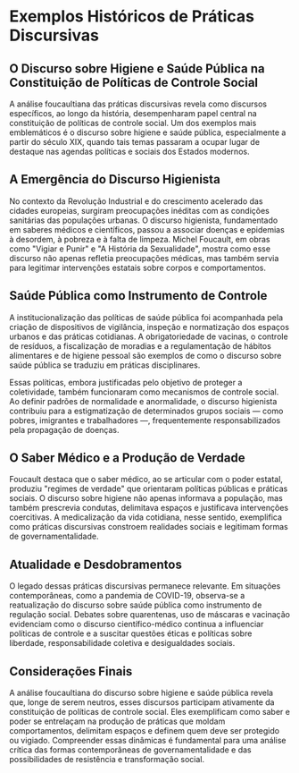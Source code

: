 
# Exemplos Históricos de Práticas Discursivas  
## O Discurso sobre Higiene e Saúde Pública na Constituição de Políticas de Controle Social

A análise foucaultiana das práticas discursivas revela como discursos específicos, ao longo da história, desempenharam papel central na constituição de políticas de controle social. Um dos exemplos mais emblemáticos é o discurso sobre higiene e saúde pública, especialmente a partir do século XIX, quando tais temas passaram a ocupar lugar de destaque nas agendas políticas e sociais dos Estados modernos.

## A Emergência do Discurso Higienista

No contexto da Revolução Industrial e do crescimento acelerado das cidades europeias, surgiram preocupações inéditas com as condições sanitárias das populações urbanas. O discurso higienista, fundamentado em saberes médicos e científicos, passou a associar doenças e epidemias à desordem, à pobreza e à falta de limpeza. Michel Foucault, em obras como "Vigiar e Punir" e "A História da Sexualidade", mostra como esse discurso não apenas refletia preocupações médicas, mas também servia para legitimar intervenções estatais sobre corpos e comportamentos.

## Saúde Pública como Instrumento de Controle

A institucionalização das políticas de saúde pública foi acompanhada pela criação de dispositivos de vigilância, inspeção e normatização dos espaços urbanos e das práticas cotidianas. A obrigatoriedade de vacinas, o controle de resíduos, a fiscalização de moradias e a regulamentação de hábitos alimentares e de higiene pessoal são exemplos de como o discurso sobre saúde pública se traduziu em práticas disciplinares.

Essas políticas, embora justificadas pelo objetivo de proteger a coletividade, também funcionaram como mecanismos de controle social. Ao definir padrões de normalidade e anormalidade, o discurso higienista contribuiu para a estigmatização de determinados grupos sociais — como pobres, imigrantes e trabalhadores —, frequentemente responsabilizados pela propagação de doenças.

## O Saber Médico e a Produção de Verdade

Foucault destaca que o saber médico, ao se articular com o poder estatal, produziu "regimes de verdade" que orientaram políticas públicas e práticas sociais. O discurso sobre higiene não apenas informava a população, mas também prescrevia condutas, delimitava espaços e justificava intervenções coercitivas. A medicalização da vida cotidiana, nesse sentido, exemplifica como práticas discursivas constroem realidades sociais e legitimam formas de governamentalidade.

## Atualidade e Desdobramentos

O legado dessas práticas discursivas permanece relevante. Em situações contemporâneas, como a pandemia de COVID-19, observa-se a reatualização do discurso sobre saúde pública como instrumento de regulação social. Debates sobre quarentenas, uso de máscaras e vacinação evidenciam como o discurso científico-médico continua a influenciar políticas de controle e a suscitar questões éticas e políticas sobre liberdade, responsabilidade coletiva e desigualdades sociais.

## Considerações Finais

A análise foucaultiana do discurso sobre higiene e saúde pública revela que, longe de serem neutros, esses discursos participam ativamente da constituição de políticas de controle social. Eles exemplificam como saber e poder se entrelaçam na produção de práticas que moldam comportamentos, delimitam espaços e definem quem deve ser protegido ou vigiado. Compreender essas dinâmicas é fundamental para uma análise crítica das formas contemporâneas de governamentalidade e das possibilidades de resistência e transformação social.
```
